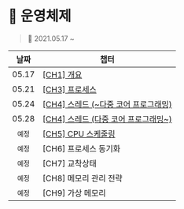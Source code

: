 # 🎲 운영체제
> 📅 2021.05.17 ~ 


|날짜|챕터|
|:---:|---|
|05.17|[[CH1] 개요](./CH.01.md)|
|05.21|[[CH3] 프로세스](./CH.03.md)|
|05.24|[[CH4] 스레드 (~다중 코어 프로그래밍)](./CH.04.md)|
|05.28|[[CH4] 스레드 (다중 코어 프로그래밍~)](./CH.04.md)|
|`예정`|[[CH5] CPU 스케줄링](./CH.05.md)|
|`예정`|[CH6] 프로세스 동기화|
|`예정`|[CH7] 교착상태|
|`예정`|[CH8] 메모리 관리 전략|
|`예정`|[CH9] 가상 메모리|
